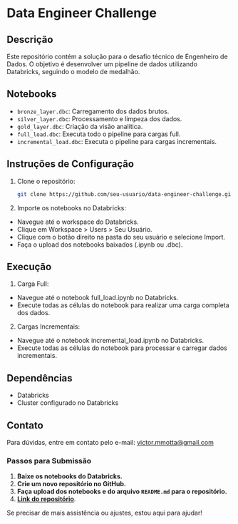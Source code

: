 # Data Engineer Challenge

## Descrição

Este repositório contém a solução para o desafio técnico de Engenheiro de Dados. O objetivo é desenvolver um pipeline de dados utilizando Databricks, seguindo o modelo de medalhão.

## Notebooks

- `bronze_layer.dbc`: Carregamento dos dados brutos.
- `silver_layer.dbc`: Processamento e limpeza dos dados.
- `gold_layer.dbc`: Criação da visão analítica.
- `full_load.dbc`: Executa todo o pipeline para cargas full.
- `incremental_load.dbc`: Executa o pipeline para cargas incrementais.

## Instruções de Configuração

1. Clone o repositório:
   ```bash
   git clone https://github.com/seu-usuario/data-engineer-challenge.git

2. Importe os notebooks no Databricks:
- Navegue até o workspace do Databricks.
- Clique em Workspace > Users > Seu Usuário.
- Clique com o botão direito na pasta do seu usuário e selecione Import.
- Faça o upload dos notebooks baixados (.ipynb ou .dbc).

## Execução

1. Carga Full:
- Navegue até o notebook full_load.ipynb no Databricks.
- Execute todas as células do notebook para realizar uma carga completa dos dados.

2. Cargas Incrementais:
- Navegue até o notebook incremental_load.ipynb no Databricks.
- Execute todas as células do notebook para processar e carregar dados incrementais.

## Dependências

- Databricks
- Cluster configurado no Databricks

## Contato
Para dúvidas, entre em contato pelo e-mail: victor.mmotta@gmail.com



### Passos para Submissão

1. **Baixe os notebooks do Databricks.**
2. **Crie um novo repositório no GitHub.**
3. **Faça upload dos notebooks e do arquivo `README.md` para o repositório.**
4. **[Link do repositório](https://github.com/victormmotta/data-engineer-challenge-rpe)**.

Se precisar de mais assistência ou ajustes, estou aqui para ajudar!
